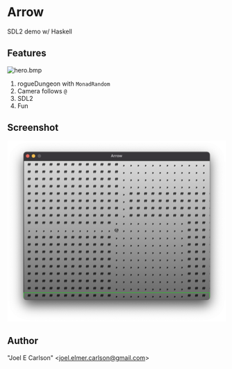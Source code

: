 # Arrow

SDL2 demo w/ Haskell

## Features
![hero.bmp](images/hero.bmp")

1. rogueDungeon with `MonadRandom`
1. Camera follows `@`
1. SDL2
1. Fun

## Screenshot
![Screenshot.png](images/Screenshot.png)

## Author
"Joel E Carlson" &lt;joel.elmer.carlson@gmail.com&gt;

